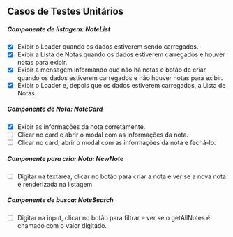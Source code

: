 ## Casos de Testes Unitários

##### Componente de listagem: NoteList

- [x] Exibir o Loader quando os dados estiverem sendo carregados.
- [x] Exibir a Lista de Notas quando os dados estiverem carregados e houver notas para exibir.
- [x] Exibir a mensagem informando que não há notas e botão de criar quando os dados estiverem carregados e não houver notas para exibir.
- [x] Exibir o Loader e, depois que os dados estiverem carregados, a Lista de Notas.

##### Componente de Nota: NoteCard

- [x] Exibir as informações da nota corretamente.
- [ ] Clicar no card e abrir o modal com as informações da nota.
- [ ] Clicar no card, abrir o modal com as informações da nota e fechá-lo.

##### Componente para criar Nota: NewNote

- [ ] Digitar na textarea, clicar no botão para criar a nota e ver se a nova nota é renderizada na listagem.

##### Componente de busca: NoteSearch

- [ ] Digitar na input, clicar no botão para filtrar e ver se o getAllNotes é chamado com o valor digitado.
